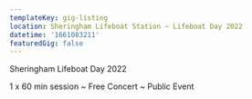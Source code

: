 ```yaml
---
templateKey: gig-listing
location: Sheringham Lifeboat Station ~ Lifeboat Day 2022
datetime: '1661083211'
featuredGig: false
---
```

Sheringham Lifeboat Day 2022

1 x 60 min session \~ Free Concert \~ Public Event